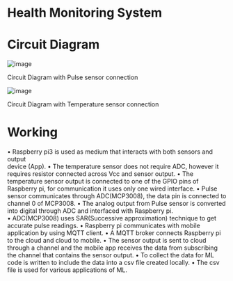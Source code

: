 # Health Monitoring System

# Circuit Diagram

![image](https://github.com/user-attachments/assets/338e380f-c780-4ea2-bf4d-f52aba1703ce)

Circuit Diagram with Pulse sensor connection

![image](https://github.com/user-attachments/assets/b8950926-17b6-4e3a-a762-060c5e9d5d41)

Circuit Diagram with Temperature sensor connection

# Working

• Raspberry pi3 is used as medium that interacts with both sensors and output         
device (App). 
• The temperature sensor does not require ADC, however it requires resistor connected 
across Vcc and sensor output. 
• The temperature sensor output is connected to one of the GPIO pins of Raspberry pi, 
for communication it uses only one wired interface. 
• Pulse sensor communicates through ADC(MCP3008), the data pin is connected to 
channel 0 of MCP3008. 
• The analog output from Pulse sensor is converted into digital through ADC and 
interfaced with Raspberry pi.  
• ADC(MCP3008) uses SAR(Successive approximation) technique to get accurate 
pulse readings. 
• Raspberry pi communicates with mobile application by using MQTT client. 
• A MQTT broker connects Raspberry pi to the cloud and cloud to mobile. 
• The sensor output is sent to cloud through a channel and the mobile app receives the 
data from subscribing the channel that contains the sensor output. 
• To collect the data for ML code is written to include the data into a csv file created 
locally. 
• The csv file is used for various applications of ML.


